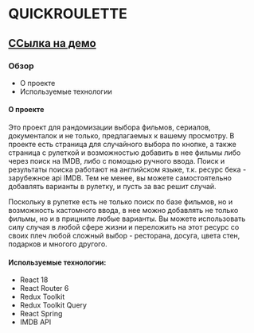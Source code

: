 # QUICKROULETTE

## [ССылка на демо](https://quickroulette.vercel.app/)

### Обзор
* О проекте
* Используемые технологии

#### О проекте
Это проект для рандомизации выбора фильмов, сериалов, документалок и не только, предлагаемых к вашему просмотру.
В проекте есть страница для случайного выбора по кнопке, а также страница с рулеткой и возможностью добавить в нее фильмы либо через поиск на IMDB, либо с помощью ручного ввода.
Поиск и результаты поиска работают на английском языке, т.к. ресурс бека - зарубежное api IMDB. Тем не менее, вы можете самостоятельно добавлять варианты в рулетку, и пусть за вас решит случай.

Поскольку в рулетке есть не только поиск по базе фильмов, но и возможность кастомного ввода, в нее можно добавлять не только фильмы, но и в прицнипе любые варианты. Вы можете использовать силу случая в любой сфере жизни и переложить на этот ресурс со своих плеч любой сложный выбор - ресторана, досуга, цвета стен, подарков и многого другого.

#### Используемые технологии:
- React 18
- React Router 6
- Redux Toolkit
- Redux Toolkit Query
- React Spring
- IMDB API

